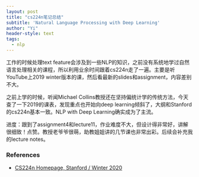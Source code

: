 ```yaml
---
layout: post
title: "cs224n笔记总结"
subtitle: 'Natural Language Processing with Deep Learning'
author: "Yi"
header-style: text
tags:
  - nlp
---
```


工作的时候处理text feature会涉及到一些NLP的知识，之前没有系统地学过自然语言处理相关的课程，所以利用业余时间跟着cs224n走了一遍。主要是听YouTube上2019 winter版本的课，然后看最新的slides和assignment，内容差别不大。

之前上学的时候，听闻Michael Collins教授还在坚持偏统计学的传统方法，今天查了一下2019的课表，发现重点也开始向deep learning倾斜了，大纲和Stanford的cs224n基本一致。NLP with Deep Learning确实成为了主流。

进度：跟到了assignment4和lecture11，作业难度不大，但设计得非常好，讲解很细致！点赞。教授老爷爷很萌，助教姐姐讲的几节课也非常出彩。后续会补充我的lecture notes。

### References

- [CS224n Homepage, Stanford / Winter 2020](http://web.stanford.edu/class/cs224n/)
